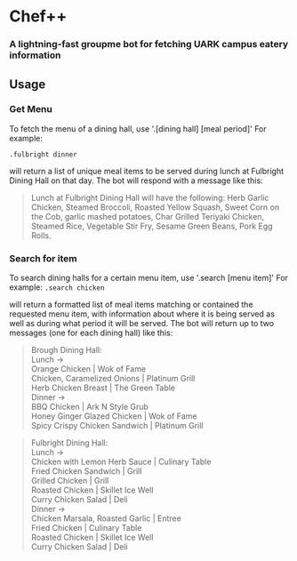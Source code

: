 # Chef++
### A lightning-fast groupme bot for fetching UARK campus eatery information

## Usage
### Get Menu
To fetch the menu of a dining hall, use '.[dining hall] [meal period]'
For example:

`.fulbright dinner`

will return a list of unique meal items to be served during lunch at Fulbright Dining Hall on that day.
The bot will respond with a message like this:

>Lunch at Fulbright Dining Hall will have the following: Herb Garlic Chicken, Steamed Broccoli, Roasted Yellow Squash, Sweet Corn on the Cob, garlic mashed potatoes, Char Grilled Teriyaki Chicken, Steamed Rice, Vegetable Stir Fry, Sesame Green Beans, Pork Egg Rolls.

### Search for item
To search dining halls for a certain menu item, use '.search [menu item]'
For example:
`.search chicken`

will return a formatted list of meal items matching or contained the requested menu item,
with information about where it is being served as well as during what period it will be served.
The bot will return up to two messages (one for each dining hall) like this:

>Brough Dining Hall:  
>Lunch ->  
>Orange Chicken | Wok of Fame  
>Chicken, Caramelized Onions | Platinum Grill  
>Herb Chicken Breast | The Green Table  
>Dinner ->  
>BBQ Chicken | Ark N Style Grub  
>Honey Ginger Glazed Chicken | Wok of Fame  
>Spicy Crispy Chicken Sandwich | Platinum Grill  

>Fulbright Dining Hall:  
>Lunch ->  
>Chicken with Lemon Herb Sauce | Culinary Table  
>Fried Chicken Sandwich | Grill  
>Grilled Chicken | Grill  
>Roasted Chicken | Skillet Ice Well  
>Curry Chicken Salad | Deli  
>Dinner ->  
>Chicken Marsala, Roasted Garlic | Entree  
>Fried Chicken | Culinary Table  
>Roasted Chicken | Skillet Ice Well  
>Curry Chicken Salad | Deli  
